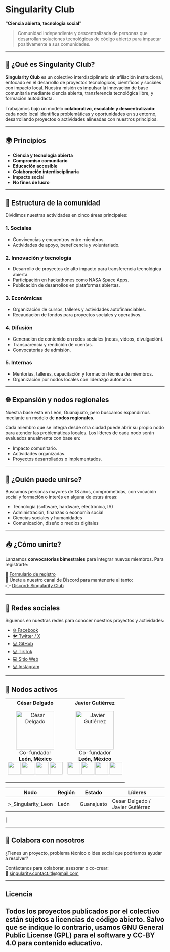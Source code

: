 
# Singularity Club

**"Ciencia abierta, tecnología social"**

> Comunidad independiente y descentralizada de personas que desarrollan soluciones tecnológicas de código abierto para impactar positivamente a sus comunidades.

---

## 📌 ¿Qué es Singularity Club?

**Singularity Club** es un colectivo interdisciplinario sin afiliación institucional, enfocado en el desarrollo de proyectos tecnológicos, científicos y sociales con impacto local. Nuestra misión es impulsar la innovación de base comunitaria mediante ciencia abierta, transferencia tecnológica libre, y formación autodidacta.

Trabajamos bajo un modelo **colaborativo, escalable y descentralizado**: cada nodo local identifica problemáticas y oportunidades en su entorno, desarrollando proyectos o actividades alineadas con nuestros principios.

---

## 🌍 Principios

- **Ciencia y tecnología abierta**
- **Compromiso comunitario**
- **Educación accesible**
- **Colaboración interdisciplinaria**
- **Impacto social**
- **No fines de lucro**

---

## 🔧 Estructura de la comunidad

Dividimos nuestras actividades en cinco áreas principales:

### 1. Sociales
- Convivencias y encuentros entre miembros.
- Actividades de apoyo, beneficencia y voluntariado.

### 2. Innovación y tecnología
- Desarrollo de proyectos de alto impacto para transferencia tecnológica abierta.
- Participación en hackathones como NASA Space Apps.
- Publicación de desarrollos en plataformas abiertas.

### 3. Económicas
- Organización de cursos, talleres y actividades autofinanciables.
- Recaudación de fondos para proyectos sociales y operativos.

### 4. Difusión
- Generación de contenido en redes sociales (notas, videos, divulgación).
- Transparencia y rendición de cuentas.
- Convocatorias de admisión.

### 5. Internas
- Mentorías, talleres, capacitación y formación técnica de miembros.
- Organización por nodos locales con liderazgo autónomo.

---

## 🌐 Expansión y nodos regionales

Nuestra base está en León, Guanajuato, pero buscamos expandirnos mediante un modelo de **nodos regionales**.

Cada miembro que se integra desde otra ciudad puede abrir su propio nodo para atender las problemáticas locales. Los líderes de cada nodo serán evaluados anualmente con base en:
- Impacto comunitario.
- Actividades organizadas.
- Proyectos desarrollados o implementados.

---

## 👤 ¿Quién puede unirse?

Buscamos personas mayores de 18 años, comprometidas, con vocación social y formación o interés en alguna de estas áreas:
- Tecnología (software, hardware, electrónica, IA)
- Administración, finanzas o economía social
- Ciencias sociales y humanidades
- Comunicación, diseño o medios digitales


---

## 📥 ¿Cómo unirte?

Lanzamos **convocatorias bimestrales** para integrar nuevos miembros. Para registrarte:

📌 [Formulario de registro](https://docs.google.com/forms/d/e/1FAIpQLSdrew1DlFwTqVp17hwkukH1UevBuHt9KiPYyY7ra_gAVfWBuQ/viewform)  
📢 Únete a nuestro canal de Discord para mantenerte al tanto:  
👉 [Discord: Singularity Club](https://discord.com/invite/dc2k9EaJ)

---

## 🔗 Redes sociales

Síguenos en nuestras redes para conocer nuestros proyectos y actividades:

- [🌐 Facebook](https://www.facebook.com/SingularityITL/)
- [🐦 Twitter / X](https://twitter.com/hub_singularity)
- [💻 GitHub](https://github.com/Singularity-MX)
- [💻 TikTok](https://github.com/Singularity-MX)
- [💻 Sitio Web](https://github.com/Singularity-MX)
- [💻 Instagram](https://www.instagram.com/singularity.open)
---

## 👥 Nodos activos

<table align="center">
  <tr align="center">
    <td>
      <strong>César Delgado</strong>
      <p>
        <img src="https://avatars.githubusercontent.com/u/112652221?v=4" height="120" alt="César Delgado">
        <br>Co-fundador
        <br><strong>León, México</strong>
        <br>
        <a href="https://github.com/cessdel">
          <img src="https://img.icons8.com/?size=100&id=CexFs1lac6J7&format=png&color=000000" width="40" />
        </a>
         <a href="https://www.instagram.com/cess.del/">
          <img src=https://img.icons8.com/?size=100&id=Xy10Jcu1L2Su&format=png&color=000000" width="40" />
        </a>
        <a href="https://www.linkedin.com/in/cesar-abraham-delgado-cardona-ba07b61a6">
          <img src="https://img.icons8.com/?size=100&id=13930&format=png&color=000000" width="40"/>
        </a>
        <a href="mailto:cesardelgadocardona@gmail.com">
          <img src="https://img.icons8.com/?size=100&id=P7UIlhbpWzZm&format=png&color=000000" width="40"/>
        </a>
      </p>
    </td>
    <td>
      <strong>Javier Gutiérrez</strong>
      <p>
        <img src="https://avatars.githubusercontent.com/u/50347332?v=4" height="120" alt="Javier Gutiérrez">
        <br>Co-fundador
        <br><strong>León, México</strong>
        <br>
        <a href="https://github.com/ReplacedSpace17">
          <img src="https://img.icons8.com/?size=100&id=CexFs1lac6J7&format=png&color=000000" width="40"/>
        </a>
         <a href="https://www.instagram.com/replacedspace17.py/">
          <img src="https://img.icons8.com/?size=100&id=Xy10Jcu1L2Su&format=png&color=000000" width="40" />
        </a>
        <a href="https://www.linkedin.com/in/replacedspace17/">
          <img src="https://img.icons8.com/?size=100&id=13930&format=png&color=000000" width="40"/>
        </a>
            <a href="mailto:replacedspace17@gmail.com">
          <img src="https://img.icons8.com/?size=100&id=P7UIlhbpWzZm&format=png&color=000000" width="40"/>
        </a>
      </p>
    </td>
  </tr>
</table>

|Nodo     |      Región                      |  Estado  | Líderes
|------------|--------------------------------------|----------|--------|
|    >_Singularity_Leon   |  León     |   Guanajuato   |  Cesar Delgado / Javier Gutiérrez  |
|


---

## 🤝 Colabora con nosotros

¿Tienes un proyecto, problema técnico o idea social que podríamos ayudar a resolver?

Contáctanos para colaborar, asesorar o co-crear:  
📩 singularity.contact.itl@gmail.com


---

## Licencia

Todos los proyectos publicados por el colectivo están sujetos a licencias de código abierto.
Salvo que se indique lo contrario, usamos GNU General Public License (GPL) para el software y CC-BY 4.0 para contenido educativo.
---

